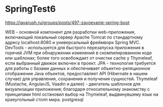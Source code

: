 # SpringTest6

https://javarush.ru/groups/posts/497-zavoevanie-spring-boot

WEB - основной компонент для разработки web-приложения, включающий локальный сервер Apache Tomcat по стандартному адресу localhost:8080 и универсальный фреймворк Spring MVC.
DevTools - используется для быстрого перезапуска приложения в горячей JVM при обнаружении изменений в скомпилированном коде или шаблонах; более того освобождает от очистки cache у Thymeleaf, если выбранный движок включен в проект.
JPA - технология требуется для работы с базами данных и обеспечивает объектно-реляционное отображение Java объектов, предоставляет API (Hibernate в нашем случае) для управления, сохранения и получения сущностей.
Thymeleaf (Mustache, AngularJS, Vaadin и далее) - двигатель шаблонов для визуализации приложения; благодаря относительному знакомству с принципами html остановил выбор на Thymeleaf, выдвинувшему язык на краеугольный столп мира.
postgresql

